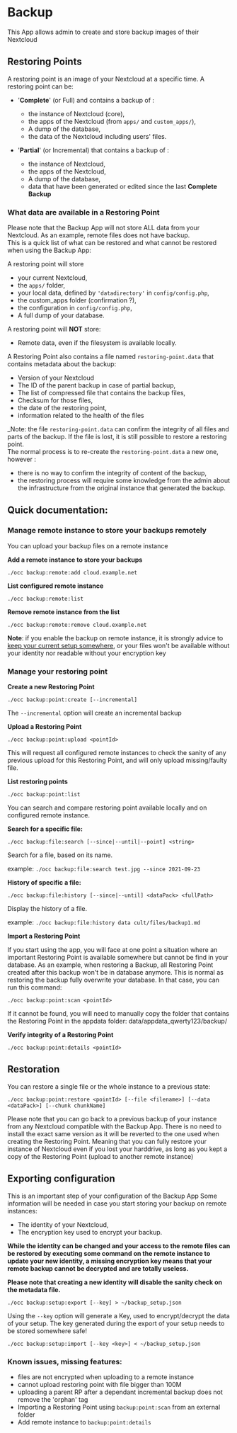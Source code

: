 # Backup

This App allows admin to create and store backup images of their Nextcloud

## Restoring Points

A restoring point is an image of your Nextcloud at a specific time. A restoring point can be:

- '**Complete**' (or Full) and contains a backup of :
    * the instance of Nextcloud (core),
    * the apps of the Nextcloud (from `apps/` and `custom_apps/`),
    * A dump of the database,
    * the data of the Nextcloud including users' files.

- '**Partial**' (or Incremental) that contains a backup of :
    * the instance of Nextcloud,
    * the apps of the Nextcloud,
    * A dump of the database,
    * data that have been generated or edited since the last **Complete Backup**

### What data are available in a Restoring Point

Please note that the Backup App will not store ALL data from your Nextcloud. As an example, remote files
does not have backup.  
This is a quick list of what can be restored and what cannot be restored when using the Backup App:

A restoring point will store

- your current Nextcloud,
- the `apps/` folder,
- your local data, defined by `'datadirectory'` in `config/config.php`,
- the custom_apps folder (confirmation ?),
- the configuration in `config/config.php`,
- A full dump of your database.

A restoring point will **NOT** store:

- Remote data, even if the filesystem is available locally.

A Restoring Point also contains a file named `restoring-point.data` that contains metadata about the
backup:

- Version of your Nextcloud
- The ID of the parent backup in case of partial backup,
- The list of compressed file that contains the backup files,
- Checksum for those files,
- the date of the restoring point,
- information related to the health of the files

_Note: the file `restoring-point.data` can confirm the integrity of all files and parts of the backup. If
the file is lost, it is still possible to restore a restoring point.  
The normal process is to re-create the `restoring-point.data` a new one, however :

- there is no way to confirm the integrity of content of the backup,
- the restoring process will require some knowledge from the admin about the infrastructure from the
  original instance that generated the backup.



## Quick documentation:

### Manage remote instance to store your backups remotely

You can upload your backup files on a remote instance

**Add a remote instance to store your backups**

    ./occ backup:remote:add cloud.example.net

**List configured remote instance**

    ./occ backup:remote:list

**Remove remote instance from the list**

    ./occ backup:remote:remove cloud.example.net

**Note**: if you enable the backup on remote instance, it is strongly advice
to [keep your current setup somewhere](), or your files won't be available without your identity nor
readable without your encryption key

### Manage your restoring point

**Create a new Restoring Point**

    ./occ backup:point:create [--incremental]

The `--incremental` option will create an incremental backup

**Upload a Restoring Point**

    ./occ backup:point:upload <pointId>

This will request all configured remote instances to check the sanity of any previous upload for this
Restoring Point, and will only upload missing/faulty file.

**List restoring points**

    ./occ backup:point:list

You can search and compare restoring point available locally and on configured remote instance.

**Search for a specific file:**

    ./occ backup:file:search [--since|--until|--point] <string>

Search for a file, based on its name.

example: `./occ backup:file:search test.jpg --since 2021-09-23`

**History of specific a file:**

    ./occ backup:file:history [--since|--until] <dataPack> <fullPath>

Display the history of a file.

example: `./occ backup:file:history data cult/files/backup1.md`

**Import a Restoring Point**

If you start using the app, you will face at one point a situation where an important Restoring Point is
available somewhere but cannot be find in your database. As an example, when restoring a Backup, all
Restoring Point created after this backup won't be in database anymore. This is normal as restoring the
backup fully overwrite your database. In that case, you can run this command:

    ./occ backup:point:scan <pointId>

If it cannot be found, you will need to manually copy the folder that contains the Restoring Point in the
appdata folder: data/appdata_qwerty123/backup/

**Verify integrity of a Restoring Point**

    ./occ backup:point:details <pointId>

## Restoration

You can restore a single file or the whole instance to a previous state:

    ./occ backup:point:restore <pointId> [--file <filename>] [--data <dataPack>] [--chunk chunkName]

Please note that you can go back to a previous backup of your instance from any Nextcloud compatible with
the Backup App. There is no need to install the exact same version as it will be reverted to the one used
when creating the Restoring Point. Meaning that you can fully restore your instance of Nextcloud even if
you lost your harddrive, as long as you kept a copy of the Restoring Point (upload to another remote
instance)

## Exporting configuration

This is an important step of your configuration of the Backup App Some information will be needed in case
you start storing your backup on remote instances:

- The identity of your Nextcloud,
- The encryption key used to encrypt your backup.

**While the identity can be changed and your access to the remote files can be restored by executing some
command on the remote instance to update your new identity, a missing encryption key means that your
remote backup cannot be decrypted and are totally useless.**

**Please note that creating a new identity will disable the sanity check on the metadata file.**

    ./occ backup:setup:export [--key] > ~/backup_setup.json

Using the `--key` option will generate a Key, used to encrypt/decrypt the data of your setup. The key
generated during the export of your setup needs to be stored somewhere safe!

    ./occ backup:setup:import [--key <key>] < ~/backup_setup.json

### Known issues, missing features:

- files are not encrypted when uploading to a remote instance
- cannot upload restoring point with file bigger than 100M
- uploading a parent RP after a dependant incremental backup does not remove the 'orphan' tag
- Importing a Restoring Point using `backup:point:scan` from an external folder
- Add remote instance to `backup:point:details`
